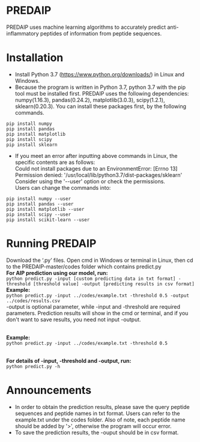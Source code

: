# PREDAIP
PREDAIP uses machine learning algorithms to accurately predict anti-inflammatory peptides of information from peptide sequences.

# Installation
* Install Python 3.7 (https://www.python.org/downloads/) in Linux and Windows.
* Because the program is written in Python 3.7, python 3.7 with the pip tool must be installed first. PREDAIP uses the following dependencies: numpy(1.16.3), pandas(0.24.2), matplotlib(3.0.3), scipy(1.2.1), sklearn(0.20.3). You can install these packages first, by the following commands.
```
pip install numpy
pip install pandas
pip install matplotlib
pip install scipy
pip install sklearn
```
* If you meet an error after inputting above commands in Linux, the specific contents are as follows:
</br>Could not install packages due to an EnvironmentError: [Errno 13] Permission denied: '/usr/local/lib/python3.7/dist-packages/sklearn'
Consider using the '--user' option or check the permissions.
</br>Users can change the commands into:
```
pip install numpy --user
pip install pandas --user
pip install matplotlib --user
pip install scipy --user
pip install scikit-learn --user
```

# Running PREDAIP
Download the ‘.py’ files.
Open cmd in Windows or terminal in Linux, then cd to the PREDAIP-master/codes folder which contains predict.py
</br>**For AIP prediction using our model, run:**
</br>`python predict.py -input [custom predicting data in txt format] -threshold [threshold value] -output [predicting results in csv format]` 
</br>**Example:**
</br>`python predict.py -input ../codes/example.txt -threshold 0.5 -output ../codes/results.csv`
</br>-output is optional parameter, while -input and -threshold are required parameters. Prediction results will show in the cmd or terminal, and if you don't want to save results, you need not input -output.

</br>**Example:**
</br>`python predict.py -input ../codes/example.txt -threshold 0.5`

</br>**For details of -input, -threshold and -output, run:**
</br>`python predict.py -h`

# Announcements
* In order to obtain the prediction results, please save the query peptide sequences and peptide names in txt format. Users can refer to the example.txt under the codes folder. Also of note, each peptide name should be added by '>', otherwise the program will occur error. 
* To save the prediction results, the -ouput should be in csv format.
